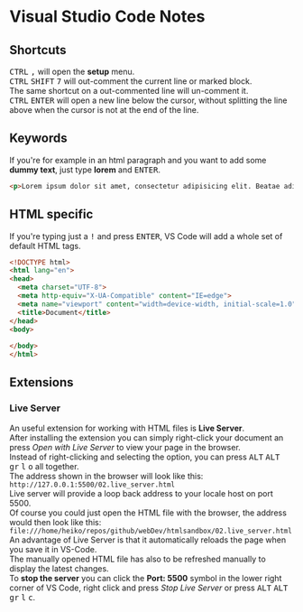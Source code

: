 # Visual Studio Code Notes

## Shortcuts
<kbd>CTRL</kbd> <kbd>,</kbd> will open the **setup** menu. <br>
<kbd>CTRL</kbd> <kbd>SHIFT</kbd> <kbd>7</kbd> will out-comment the current line or marked block. <br>
The same shortcut on a out-commented line will un-comment it. <br>
<kbd>CTRL</kbd> <kbd>ENTER</kbd> will open a new line below the cursor, without splitting the line above when the cursor is not at the end of the line. <br>

## Keywords
If you're for example in an html paragraph and you want to add some **dummy text**, just type **lorem** and <kbd>ENTER</kbd>. <br>

```html
<p>Lorem ipsum dolor sit amet, consectetur adipisicing elit. Beatae adipisci nemo ipsa, molestiae soluta sed repudiandae temporibus ipsum, cumque ducimus sit quas placeat optio. Exercitationem illo blanditiis iure accusamus deleniti.</p>
```

## HTML specific
If you're typing just a <kbd>!</kbd> and press <kbd>ENTER</kbd>, VS Code will add a whole set of default HTML tags. <br>

```html
<!DOCTYPE html>
<html lang="en">
<head>
  <meta charset="UTF-8">
  <meta http-equiv="X-UA-Compatible" content="IE=edge">
  <meta name="viewport" content="width=device-width, initial-scale=1.0">
  <title>Document</title>
</head>
<body>
  
</body>
</html>
```

## Extensions
### Live Server
An useful extension for working with HTML files is **Live Server**. <br>
After installing the extension you can simply right-click your document an press *Open with Live Server* to view your page in the browser. <br>
Instead of right-clicking and selecting the option, you can press <kbd>ALT</kbd> <kbd>ALT gr</kbd> <kbd>l</kbd> <kbd>o</kbd> all together. <br>
The address shown in the browser will look like this: `http://127.0.0.1:5500/02.live_server.html` <br>
Live server will provide a loop back address to your locale host on port 5500. <br>
Of course you could just open the HTML file with the browser, the address would then look like this: <br>
`file:///home/heiko/repos/github/webDev/htmlsandbox/02.live_server.html` <br>
An advantage of Live Server is that it automatically reloads the page when you save it in VS-Code. <br>
The manually opened HTML file has also to be refreshed manually to display the latest changes. <br> 
To **stop the server** you can click the **Port: 5500** symbol in the lower right corner of VS Code, right click and press *Stop Live Server* or press <kbd>ALT</kbd> <kbd>ALT      gr</kbd> <kbd>l</kbd> <kbd>c</kbd>. <br>



